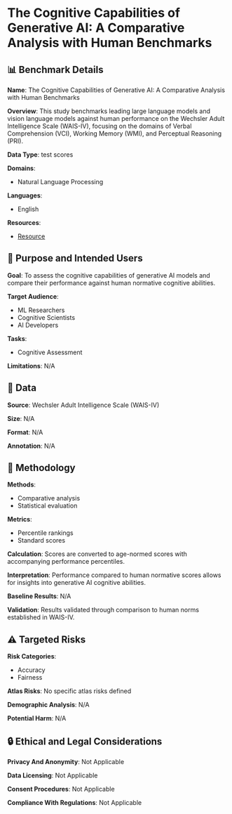 # The Cognitive Capabilities of Generative AI: A Comparative Analysis with Human Benchmarks

## 📊 Benchmark Details

**Name**: The Cognitive Capabilities of Generative AI: A Comparative Analysis with Human Benchmarks

**Overview**: This study benchmarks leading large language models and vision language models against human performance on the Wechsler Adult Intelligence Scale (WAIS-IV), focusing on the domains of Verbal Comprehension (VCI), Working Memory (WMI), and Perceptual Reasoning (PRI).

**Data Type**: test scores

**Domains**:
- Natural Language Processing

**Languages**:
- English

**Resources**:
- [Resource](https://arxiv.org/abs/2410.07391)

## 🎯 Purpose and Intended Users

**Goal**: To assess the cognitive capabilities of generative AI models and compare their performance against human normative cognitive abilities.

**Target Audience**:
- ML Researchers
- Cognitive Scientists
- AI Developers

**Tasks**:
- Cognitive Assessment

**Limitations**: N/A

## 💾 Data

**Source**: Wechsler Adult Intelligence Scale (WAIS-IV)

**Size**: N/A

**Format**: N/A

**Annotation**: N/A

## 🔬 Methodology

**Methods**:
- Comparative analysis
- Statistical evaluation

**Metrics**:
- Percentile rankings
- Standard scores

**Calculation**: Scores are converted to age-normed scores with accompanying performance percentiles.

**Interpretation**: Performance compared to human normative scores allows for insights into generative AI cognitive abilities.

**Baseline Results**: N/A

**Validation**: Results validated through comparison to human norms established in WAIS-IV.

## ⚠️ Targeted Risks

**Risk Categories**:
- Accuracy
- Fairness

**Atlas Risks**:
No specific atlas risks defined

**Demographic Analysis**: N/A

**Potential Harm**: N/A

## 🔒 Ethical and Legal Considerations

**Privacy And Anonymity**: Not Applicable

**Data Licensing**: Not Applicable

**Consent Procedures**: Not Applicable

**Compliance With Regulations**: Not Applicable
